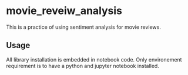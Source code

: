 # movie_reveiw_analysis
This is a practice of using sentiment analysis for movie reviews.
## Usage
All library installation is embedded in notebook code. Only environement requirement is to have a python and jupyter notebook installed. 
